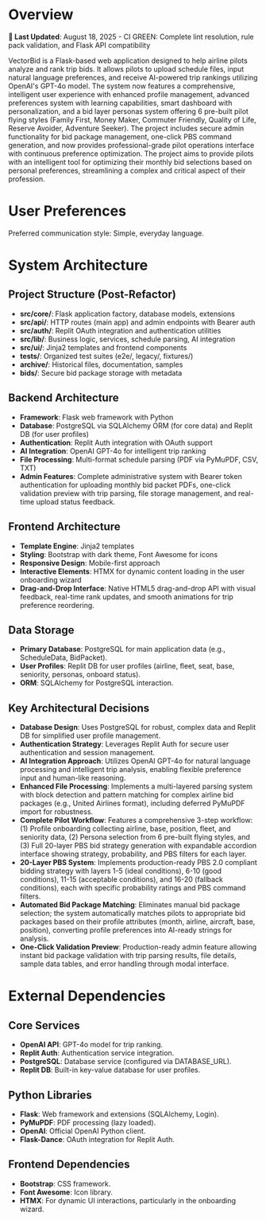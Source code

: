 # Overview

**📅 Last Updated**: August 18, 2025 - CI GREEN: Complete lint resolution, rule pack validation, and Flask API compatibility

VectorBid is a Flask-based web application designed to help airline pilots analyze and rank trip bids. It allows pilots to upload schedule files, input natural language preferences, and receive AI-powered trip rankings utilizing OpenAI's GPT-4o model. The system now features a comprehensive, intelligent user experience with enhanced profile management, advanced preferences system with learning capabilities, smart dashboard with personalization, and a bid layer personas system offering 6 pre-built pilot flying styles (Family First, Money Maker, Commuter Friendly, Quality of Life, Reserve Avoider, Adventure Seeker). The project includes secure admin functionality for bid package management, one-click PBS command generation, and now provides professional-grade pilot operations interface with continuous preference optimization. The project aims to provide pilots with an intelligent tool for optimizing their monthly bid selections based on personal preferences, streamlining a complex and critical aspect of their profession.

# User Preferences

Preferred communication style: Simple, everyday language.

# System Architecture

## Project Structure (Post-Refactor)
- **src/core/**: Flask application factory, database models, extensions
- **src/api/**: HTTP routes (main app) and admin endpoints with Bearer auth
- **src/auth/**: Replit OAuth integration and authentication utilities
- **src/lib/**: Business logic, services, schedule parsing, AI integration
- **src/ui/**: Jinja2 templates and frontend components
- **tests/**: Organized test suites (e2e/, legacy/, fixtures/)
- **archive/**: Historical files, documentation, samples
- **bids/**: Secure bid package storage with metadata

## Backend Architecture
- **Framework**: Flask web framework with Python
- **Database**: PostgreSQL via SQLAlchemy ORM (for core data) and Replit DB (for user profiles)
- **Authentication**: Replit Auth integration with OAuth support
- **AI Integration**: OpenAI GPT-4o for intelligent trip ranking
- **File Processing**: Multi-format schedule parsing (PDF via PyMuPDF, CSV, TXT)
- **Admin Features**: Complete administrative system with Bearer token authentication for uploading monthly bid packet PDFs, one-click validation preview with trip parsing, file storage management, and real-time upload status feedback.

## Frontend Architecture
- **Template Engine**: Jinja2 templates
- **Styling**: Bootstrap with dark theme, Font Awesome for icons
- **Responsive Design**: Mobile-first approach
- **Interactive Elements**: HTMX for dynamic content loading in the user onboarding wizard
- **Drag-and-Drop Interface**: Native HTML5 drag-and-drop API with visual feedback, real-time rank updates, and smooth animations for trip preference reordering.

## Data Storage
- **Primary Database**: PostgreSQL for main application data (e.g., ScheduleData, BidPacket).
- **User Profiles**: Replit DB for user profiles (airline, fleet, seat, base, seniority, personas, onboard status).
- **ORM**: SQLAlchemy for PostgreSQL interaction.

## Key Architectural Decisions
- **Database Design**: Uses PostgreSQL for robust, complex data and Replit DB for simplified user profile management.
- **Authentication Strategy**: Leverages Replit Auth for secure user authentication and session management.
- **AI Integration Approach**: Utilizes OpenAI GPT-4o for natural language processing and intelligent trip analysis, enabling flexible preference input and human-like reasoning.
- **Enhanced File Processing**: Implements a multi-layered parsing system with block detection and pattern matching for complex airline bid packages (e.g., United Airlines format), including deferred PyMuPDF import for robustness.
- **Complete Pilot Workflow**: Features a comprehensive 3-step workflow: (1) Profile onboarding collecting airline, base, position, fleet, and seniority data, (2) Persona selection from 6 pre-built flying styles, and (3) Full 20-layer PBS bid strategy generation with expandable accordion interface showing strategy, probability, and PBS filters for each layer.
- **20-Layer PBS System**: Implements production-ready PBS 2.0 compliant bidding strategy with layers 1-5 (ideal conditions), 6-10 (good conditions), 11-15 (acceptable conditions), and 16-20 (fallback conditions), each with specific probability ratings and PBS command filters.
- **Automated Bid Package Matching**: Eliminates manual bid package selection; the system automatically matches pilots to appropriate bid packages based on their profile attributes (month, airline, aircraft, base, position), converting profile preferences into AI-ready strings for analysis.
- **One-Click Validation Preview**: Production-ready admin feature allowing instant bid package validation with trip parsing results, file details, sample data tables, and error handling through modal interface.

# External Dependencies

## Core Services
- **OpenAI API**: GPT-4o model for trip ranking.
- **Replit Auth**: Authentication service integration.
- **PostgreSQL**: Database service (configured via DATABASE_URL).
- **Replit DB**: Built-in key-value database for user profiles.

## Python Libraries
- **Flask**: Web framework and extensions (SQLAlchemy, Login).
- **PyMuPDF**: PDF processing (lazy loaded).
- **OpenAI**: Official OpenAI Python client.
- **Flask-Dance**: OAuth integration for Replit Auth.

## Frontend Dependencies
- **Bootstrap**: CSS framework.
- **Font Awesome**: Icon library.
- **HTMX**: For dynamic UI interactions, particularly in the onboarding wizard.